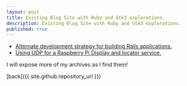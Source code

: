 ```yaml
---
layout: post
title: Existing Blog Site with Ruby and Gtk3 explorations.
description: Existing Blog Site with Ruby and Gtk3 explorations.
published: true
---
```


* [Alternate development strategy for building Rails applications.](https://skoona.blogspot.com/2016/08/sknservices-alternate-development_11.html)
* [Using UDP for a Raspberry Pi Display and locator service.](https://skoona.blogspot.com/2016/08/raspberry-pi-iot-udp-programming-with.html)

I will expose more of my archives as I find them!

[back]({{ site.github.repository_url }})

